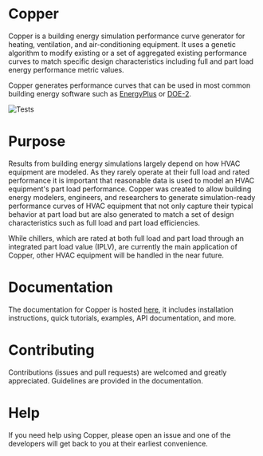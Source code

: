 # Copper
Copper is a building energy simulation performance curve generator for heating, ventilation, and air-conditioning equipment. It uses a genetic algorithm to modify existing or a set of aggregated existing performance curves to match specific design characteristics including full and part load energy performance metric values.

Copper generates performance curves that can be used in most common building energy software such as [EnergyPlus](https://energyplus.net/) or [DOE-2](https://doe2.com/).

![Tests](https://github.com/lymereJ/copper/actions/workflows/tests.yml/badge.svg)

# Purpose
Results from building energy simulations largely depend on how HVAC equipment are modeled. As they rarely operate at their full load and rated performance it is important that reasonable data is used to model an HVAC equipment's part load performance. Copper was created to allow building energy modelers, engineers, and researchers to generate simulation-ready performance curves of HVAC equipment that not only capture their typical behavior at part load but are also generated to match a set of design characteristics such as full load and part load efficiencies.

While chillers, which are rated at both full load and part load through an integrated part load value (IPLV), are currently the main application of Copper, other HVAC equipment will be handled in the near future.

# Documentation
The documentation for Copper is hosted [here](https://pnnl.github.io/copper/index.html), it includes installation instructions, quick tutorials, examples, API documentation, and more.

# Contributing
Contributions (issues and pull requests) are welcomed and greatly appreciated. Guidelines are provided in the documentation.

# Help
If you need help using Copper, please open an issue and one of the developers will get back to you at their earliest convenience.
